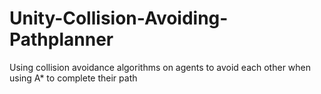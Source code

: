 # Unity-Collision-Avoiding-Pathplanner
Using collision avoidance algorithms on agents to avoid each other when using A* to complete their path
